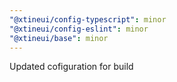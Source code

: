 ```yaml
---
"@xtineui/config-typescript": minor
"@xtineui/config-eslint": minor
"@xtineui/base": minor
---
```


Updated cofiguration for build
